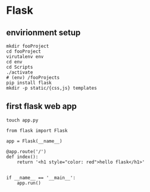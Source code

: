 # Flask

## envirionment setup

```shell
mkdir fooProject
cd fooProject
virutalenv env
cd env
cd Scripts
./activate
# (env) /fooProjects
pip install flask
mkdir -p static/{css,js} templates

```

## first flask web app

```shell
touch app.py

from flask import Flask

app = Flask(__name__)

@app.route('/')
def index():
	return '<h1 style="color: red">hello flask</h1>'
	
	
if __name__ == '__main__':
	app.run()
```

